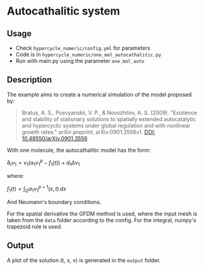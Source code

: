 # Autocathalitic system

## Usage
- Check `hypercycle_numeric/config.yml` for parameters
- Code is in `hypercycle_numeric/one_mol_autocathalitic.py`
- Run with main.py using the parameter `one_mol_auto`

## Description
The example aims to create a numerical simulation of the model proposed by:

> Bratus, A. S., Posvyanskii, V. P., & Novozhilov, A. S. (2009). "Existence and stability of stationary solutions to spatially extended autocatalytic and hypercyclic systems under global regulation and with nonlinear growth rates." *arXiv preprint*, arXiv:0901.3556v1. [DOI: 10.48550/arXiv.0901.3556](https://doi.org/10.48550/arXiv.0901.3556)

With one molecule, the autocathalitic model has the form:

$\partial_t v_1 = v_1(a_1 v_1^p - f_1(t)) + d_1 \Delta v_1$

where:

$f_1(t) = \int_\Omega a_1 v_1^{p+1}(x,t) \, dx$

And Neumann's boundary conditions.

For the spatial derivative the GFDM method is used, where the input mesh is taken from the `data` folder according to the config. For the integral, numpy's trapezoid rule is used.

## Output
A plot of the solution (t, x, v) is generated in the `output` folder.
